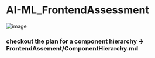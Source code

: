 # AI-ML_FrontendAssessment
![image](https://github.com/eaglementality/AI-ML_FrontendAssessment/assets/97172881/181c1438-8a03-47ec-9011-4190fd106b81)
### checkout the plan for a component hierarchy -> FrontendAssement/ComponentHierarchy.md
